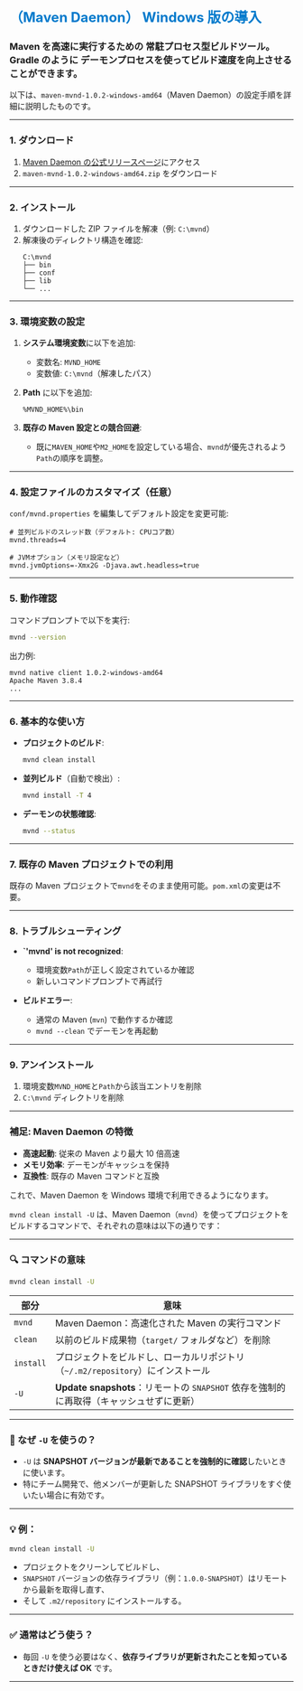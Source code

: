 <span style="color: #007acc; font-weight: bold; font-size: 1.5rem;">（Maven Daemon） Windows 版の導入</span>

### Maven を高速に実行するための 常駐プロセス型ビルドツール。Gradle のように デーモンプロセスを使ってビルド速度を向上させることができます。

以下は、`maven-mvnd-1.0.2-windows-amd64`（Maven Daemon）の設定手順を詳細に説明したものです。

---

### **1. ダウンロード**

1. [Maven Daemon の公式リリースページ](https://github.com/apache/maven-mvnd/releases)にアクセス
2. `maven-mvnd-1.0.2-windows-amd64.zip` をダウンロード

---

### **2. インストール**

1. ダウンロードした ZIP ファイルを解凍（例: `C:\mvnd`）
2. 解凍後のディレクトリ構造を確認:
   ```
   C:\mvnd
   ├── bin
   ├── conf
   ├── lib
   └── ...
   ```

---

### **3. 環境変数の設定**

1. **システム環境変数**に以下を追加:

   - 変数名: `MVND_HOME`
   - 変数値: `C:\mvnd`（解凍したパス）

2. **Path** に以下を追加:

   ```
   %MVND_HOME%\bin
   ```

3. **既存の Maven 設定との競合回避**:
   - 既に`MAVEN_HOME`や`M2_HOME`を設定している場合、`mvnd`が優先されるよう`Path`の順序を調整。

---

### **4. 設定ファイルのカスタマイズ（任意）**

`conf/mvnd.properties` を編集してデフォルト設定を変更可能:

```properties
# 並列ビルドのスレッド数（デフォルト: CPUコア数）
mvnd.threads=4

# JVMオプション（メモリ設定など）
mvnd.jvmOptions=-Xmx2G -Djava.awt.headless=true
```

---

### **5. 動作確認**

コマンドプロンプトで以下を実行:

```bash
mvnd --version
```

出力例:

```
mvnd native client 1.0.2-windows-amd64
Apache Maven 3.8.4
...
```

---

### **6. 基本的な使い方**

- **プロジェクトのビルド**:
  ```bash
  mvnd clean install
  ```
- **並列ビルド**（自動で検出）:
  ```bash
  mvnd install -T 4
  ```
- **デーモンの状態確認**:
  ```bash
  mvnd --status
  ```

---

### **7. 既存の Maven プロジェクトでの利用**

既存の Maven プロジェクトで`mvnd`をそのまま使用可能。`pom.xml`の変更は不要。

---

### **8. トラブルシューティング**

- **`'mvnd' is not recognized**:

  - 環境変数`Path`が正しく設定されているか確認
  - 新しいコマンドプロンプトで再試行

- **ビルドエラー**:
  - 通常の Maven (`mvn`) で動作するか確認
  - `mvnd --clean` でデーモンを再起動

---

### **9. アンインストール**

1. 環境変数`MVND_HOME`と`Path`から該当エントリを削除
2. `C:\mvnd` ディレクトリを削除

---

### **補足: Maven Daemon の特徴**

- **高速起動**: 従来の Maven より最大 10 倍高速
- **メモリ効率**: デーモンがキャッシュを保持
- **互換性**: 既存の Maven コマンドと互換

これで、Maven Daemon を Windows 環境で利用できるようになります。

`mvnd clean install -U` は、Maven Daemon（`mvnd`）を使ってプロジェクトをビルドするコマンドで、それぞれの意味は以下の通りです：

---

### 🔍 コマンドの意味

```bash
mvnd clean install -U
```

| 部分      | 意味                                                                                     |
| --------- | ---------------------------------------------------------------------------------------- |
| `mvnd`    | Maven Daemon：高速化された Maven の実行コマンド                                          |
| `clean`   | 以前のビルド成果物（`target/` フォルダなど）を削除                                       |
| `install` | プロジェクトをビルドし、ローカルリポジトリ（`~/.m2/repository`）にインストール           |
| `-U`      | **Update snapshots**：リモートの `SNAPSHOT` 依存を強制的に再取得（キャッシュせずに更新） |

---

### 🧠 なぜ `-U` を使うの？

- `-U` は **SNAPSHOT バージョンが最新であることを強制的に確認**したいときに使います。
- 特にチーム開発で、他メンバーが更新した SNAPSHOT ライブラリをすぐ使いたい場合に有効です。

---

### 💡 例：

```bash
mvnd clean install -U
```

- プロジェクトをクリーンしてビルドし、
- `SNAPSHOT` バージョンの依存ライブラリ（例：`1.0.0-SNAPSHOT`）はリモートから最新を取得し直す、
- そして `.m2/repository` にインストールする。

---

### ✅ 通常はどう使う？

- 毎回 `-U` を使う必要はなく、**依存ライブラリが更新されたことを知っているときだけ使えば OK** です。

---
